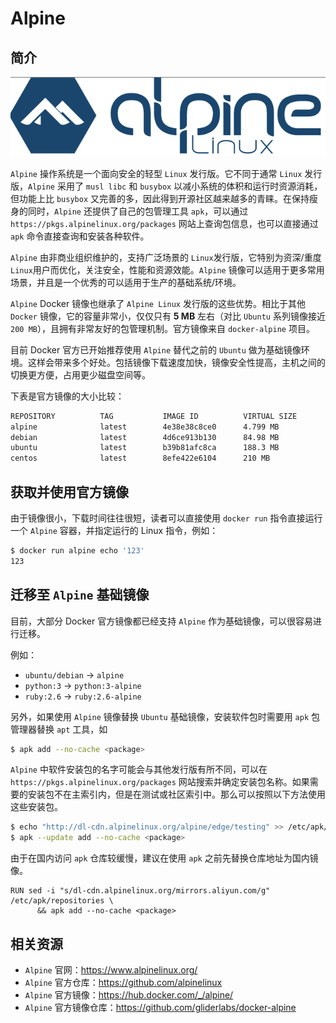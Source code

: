 # Alpine

## 简介

![Alpine Linux 操作系统](_images/alpinelinux-logo.png)

`Alpine` 操作系统是一个面向安全的轻型 `Linux` 发行版。它不同于通常 `Linux` 发行版，`Alpine` 采用了 `musl libc` 和 `busybox` 以减小系统的体积和运行时资源消耗，但功能上比 `busybox` 又完善的多，因此得到开源社区越来越多的青睐。在保持瘦身的同时，`Alpine` 还提供了自己的包管理工具 `apk`，可以通过 `https://pkgs.alpinelinux.org/packages` 网站上查询包信息，也可以直接通过 `apk` 命令直接查询和安装各种软件。

`Alpine` 由非商业组织维护的，支持广泛场景的 `Linux`发行版，它特别为资深/重度`Linux`用户而优化，关注安全，性能和资源效能。`Alpine` 镜像可以适用于更多常用场景，并且是一个优秀的可以适用于生产的基础系统/环境。

`Alpine` Docker 镜像也继承了 `Alpine Linux` 发行版的这些优势。相比于其他 `Docker` 镜像，它的容量非常小，仅仅只有 **5 MB** 左右（对比 `Ubuntu` 系列镜像接近 `200 MB`），且拥有非常友好的包管理机制。官方镜像来自 `docker-alpine` 项目。

目前 Docker 官方已开始推荐使用 `Alpine` 替代之前的 `Ubuntu` 做为基础镜像环境。这样会带来多个好处。包括镜像下载速度加快，镜像安全性提高，主机之间的切换更方便，占用更少磁盘空间等。

下表是官方镜像的大小比较：

```bash
REPOSITORY          TAG           IMAGE ID          VIRTUAL SIZE
alpine              latest        4e38e38c8ce0      4.799 MB
debian              latest        4d6ce913b130      84.98 MB
ubuntu              latest        b39b81afc8ca      188.3 MB
centos              latest        8efe422e6104      210 MB
```

## 获取并使用官方镜像

由于镜像很小，下载时间往往很短，读者可以直接使用 `docker run` 指令直接运行一个 `Alpine` 容器，并指定运行的 Linux 指令，例如：

```bash
$ docker run alpine echo '123'
123
```

## 迁移至 `Alpine` 基础镜像

目前，大部分 Docker 官方镜像都已经支持 `Alpine` 作为基础镜像，可以很容易进行迁移。

例如：

* `ubuntu/debian` -> `alpine`
* `python:3` -> `python:3-alpine`
* `ruby:2.6` -> `ruby:2.6-alpine`

另外，如果使用 `Alpine` 镜像替换 `Ubuntu` 基础镜像，安装软件包时需要用 `apk` 包管理器替换 `apt` 工具，如

```bash
$ apk add --no-cache <package>
```

`Alpine` 中软件安装包的名字可能会与其他发行版有所不同，可以在 `https://pkgs.alpinelinux.org/packages` 网站搜索并确定安装包名称。如果需要的安装包不在主索引内，但是在测试或社区索引中。那么可以按照以下方法使用这些安装包。

```bash
$ echo "http://dl-cdn.alpinelinux.org/alpine/edge/testing" >> /etc/apk/repositories
$ apk --update add --no-cache <package>
```

由于在国内访问 `apk` 仓库较缓慢，建议在使用 `apk` 之前先替换仓库地址为国内镜像。

```docker
RUN sed -i "s/dl-cdn.alpinelinux.org/mirrors.aliyun.com/g" /etc/apk/repositories \
      && apk add --no-cache <package>
```

## 相关资源

* `Alpine` 官网：https://www.alpinelinux.org/
* `Alpine` 官方仓库：https://github.com/alpinelinux
* `Alpine` 官方镜像：https://hub.docker.com/_/alpine/
* `Alpine` 官方镜像仓库：https://github.com/gliderlabs/docker-alpine
